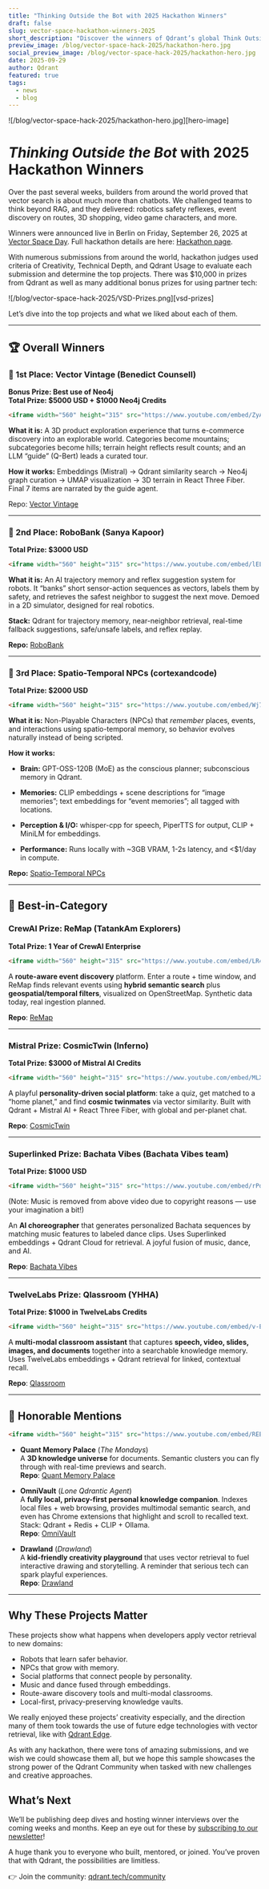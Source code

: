 ```yaml
---
title: "Thinking Outside the Bot with 2025 Hackathon Winners"
draft: false
slug: vector-space-hackathon-winners-2025
short_description: "Discover the winners of Qdrant’s global Think Outside the Bot hackathon, where developers built innovative vector search applications beyond chatbots — from robotics to gaming, e-commerce, and more."
preview_image: /blog/vector-space-hack-2025/hackathon-hero.jpg
social_preview_image: /blog/vector-space-hack-2025/hackathon-hero.jpg
date: 2025-09-29
author: Qdrant
featured: true
tags:
  - news
  - blog
---
```


![/blog/vector-space-hack-2025/hackathon-hero.jpg][hero-image]

# *Thinking Outside the Bot* with 2025 Hackathon Winners

Over the past several weeks, builders from around the world proved that vector search is about much more than chatbots. We challenged teams to think beyond RAG, and they delivered: robotics safety reflexes, event discovery on routes, 3D shopping, video game characters, and more.

Winners were announced live in Berlin on Friday, September 26, 2025 at [Vector Space Day](https://luma.com/p7w9uqtz). Full hackathon details are here: [Hackathon page](https://try.qdrant.tech/hackathon-2025).

With numerous submissions from around the world, hackathon judges used criteria of Creativity, Technical Depth, and Qdrant Usage to evaluate each submission and determine the top projects. There was $10,000 in prizes from Qdrant as well as many additional bonus prizes for using partner tech:

![/blog/vector-space-hack-2025/VSD-Prizes.png][vsd-prizes]

Let’s dive into the top projects and what we liked about each of them.

---

## 🏆 Overall Winners

### 🥇 1st Place: Vector Vintage (Benedict Counsell)

**Bonus Prize: Best use of Neo4j**  
**Total Prize: $5000 USD \+ $1000 Neo4j Credits**

```html
<iframe width="560" height="315" src="https://www.youtube.com/embed/ZyAM6TPmmKM?si=tqZsVjJYjzRRdJI2?rel=0" title="YouTube video player" frameborder="0" allow="accelerometer; autoplay; clipboard-write; encrypted-media; gyroscope; picture-in-picture; web-share" referrerpolicy="strict-origin-when-cross-origin" allowfullscreen></iframe>
```

**What it is:** A 3D product exploration experience that turns e-commerce discovery into an explorable world. Categories become mountains; subcategories become hills; terrain height reflects result counts; and an LLM “guide” (Q-Bert) leads a curated tour.

**How it works:** Embeddings (Mistral) → Qdrant similarity search → Neo4j graph curation → UMAP visualization → 3D terrain in React Three Fiber. Final 7 items are narrated by the guide agent.

Repo: [Vector Vintage](https://github.com/kanungle/vector-vintage-public)

---

### 🥈 2nd Place: RoboBank (Sanya Kapoor)

**Total Prize: $3000 USD**

```html
<iframe width="560" height="315" src="https://www.youtube.com/embed/lELdPxdO10Y?si=AbvbJf1xauB5WYgG?rel=0" title="YouTube video player" frameborder="0" allow="accelerometer; autoplay; clipboard-write; encrypted-media; gyroscope; picture-in-picture; web-share" referrerpolicy="strict-origin-when-cross-origin" allowfullscreen></iframe>
```

**What it is:** An AI trajectory memory and reflex suggestion system for robots. It “banks” short sensor-action sequences as vectors, labels them by safety, and retrieves the safest neighbor to suggest the next move. Demoed in a 2D simulator, designed for real robotics.

**Stack:** Qdrant for trajectory memory, near-neighbor retrieval, real-time fallback suggestions, safe/unsafe labels, and reflex replay.

**Repo:** [RoboBank](https://github.com/kanungle/RoboBank)

---

### 🥉 3rd Place: Spatio-Temporal NPCs (cortexandcode)

**Total Prize: $2000 USD**

```html
<iframe width="560" height="315" src="https://www.youtube.com/embed/Wj7fuBs1HS0?si=IqE4NPuWc-x1KZtn?rel=0" title="YouTube video player" frameborder="0" allow="accelerometer; autoplay; clipboard-write; encrypted-media; gyroscope; picture-in-picture; web-share" referrerpolicy="strict-origin-when-cross-origin" allowfullscreen></iframe>
```

**What it is:** Non-Playable Characters (NPCs) that *remember* places, events, and interactions using spatio-temporal memory, so behavior evolves naturally instead of being scripted.

**How it works:**

* **Brain:** GPT-OSS-120B (MoE) as the conscious planner; subconscious memory in Qdrant.

* **Memories:** CLIP embeddings \+ scene descriptions for “image memories”; text embeddings for “event memories”; all tagged with locations.

* **Perception & I/O:** whisper-cpp for speech, PiperTTS for output, CLIP \+ MiniLM for embeddings.

* **Performance:** Runs locally with \~3GB VRAM, 1-2s latency, and \<$1/day in compute.

**Repo:** [Spatio-Temporal NPCs](https://github.com/kanungle/spatio-temporal-npcs)

---

## 🌟 Best-in-Category

### CrewAI Prize: ReMap (TatankAm Explorers)

**Total Prize: 1 Year of CrewAI Enterprise**

```html
<iframe width="560" height="315" src="https://www.youtube.com/embed/LR4ojcDxOXo?si=XiyUDkuctw60oAqE?rel=0" title="YouTube video player" frameborder="0" allow="accelerometer; autoplay; clipboard-write; encrypted-media; gyroscope; picture-in-picture; web-share" referrerpolicy="strict-origin-when-cross-origin" allowfullscreen></iframe>
```

A **route-aware event discovery** platform. Enter a route \+ time window, and ReMap finds relevant events using **hybrid semantic search** plus **geospatial/temporal filters**, visualized on OpenStreetMap. Synthetic data today, real ingestion planned.

**Repo**: [ReMap](https://github.com/kanungle/remap)

---

### Mistral Prize: CosmicTwin (Inferno)

**Total Prize: $3000 of Mistral AI Credits**

```html
<iframe width="560" height="315" src="https://www.youtube.com/embed/MLXmNpJ4MF0?si=VMUoGgdG2G4mtwtN?rel=0" title="YouTube video player" frameborder="0" allow="accelerometer; autoplay; clipboard-write; encrypted-media; gyroscope; picture-in-picture; web-share" referrerpolicy="strict-origin-when-cross-origin" allowfullscreen></iframe>
```

A playful **personality-driven social platform**: take a quiz, get matched to a “home planet,” and find **cosmic twinmates** via vector similarity. Built with Qdrant \+ Mistral AI \+ React Three Fiber, with global and per-planet chat.

**Repo**: [CosmicTwin](https://github.com/kanungle/cosmic-twin)

---

### Superlinked Prize: Bachata Vibes (Bachata Vibes team)

**Total Prize: $1000 USD**

```html
<iframe width="560" height="315" src="https://www.youtube.com/embed/rPdeiVc8maE?si=J3zdgbTnkm0kX5fm?rel=0" title="YouTube video player" frameborder="0" allow="accelerometer; autoplay; clipboard-write; encrypted-media; gyroscope; picture-in-picture; web-share" referrerpolicy="strict-origin-when-cross-origin" allowfullscreen></iframe>
```

(Note: Music is removed from above video due to copyright reasons — use your imagination a bit\!)

An **AI choreographer** that generates personalized Bachata sequences by matching music features to labeled dance clips. Uses Superlinked embeddings \+ Qdrant Cloud for retrieval. A joyful fusion of music, dance, and AI.

**Repo**: [Bachata Vibes](https://github.com/kanungle/bachata_vibes)

---

### TwelveLabs Prize: Qlassroom (YHHA)

**Total Prize: $1000 in TwelveLabs Credits**

```html
<iframe width="560" height="315" src="https://www.youtube.com/embed/v-EywTyyU50?si=JZJ9PQnsJteBd8nU?rel=0" title="YouTube video player" frameborder="0" allow="accelerometer; autoplay; clipboard-write; encrypted-media; gyroscope; picture-in-picture; web-share" referrerpolicy="strict-origin-when-cross-origin" allowfullscreen></iframe>
```

A **multi-modal classroom assistant** that captures **speech, video, slides, images, and documents** together into a searchable knowledge memory. Uses TwelveLabs embeddings \+ Qdrant retrieval for linked, contextual recall.

**Repo**: [Qlassroom](https://github.com/kanungle/qlassroom)

---

## 🙌 Honorable Mentions

```html
<iframe width="560" height="315" src="https://www.youtube.com/embed/REEx1Jd_Qe4?si=K-SDe9WyLK1NSTY8?rel=0" title="YouTube video player" frameborder="0" allow="accelerometer; autoplay; clipboard-write; encrypted-media; gyroscope; picture-in-picture; web-share" referrerpolicy="strict-origin-when-cross-origin" allowfullscreen></iframe>
```

* **Quant Memory Palace** (*The Mondays*)  
  A **3D knowledge universe** for documents. Semantic clusters you can fly through with real-time previews and search.  
  **Repo**: [Quant Memory Palace](https://github.com/kanungle/quant-memory-palace)

* **OmniVault** (*Lone Qdrantic Agent*)  
  A **fully local, privacy-first personal knowledge companion**. Indexes local files \+ web browsing, provides multimodal semantic search, and even has Chrome extensions that highlight and scroll to recalled text. Stack: Qdrant \+ Redis \+ CLIP \+ Ollama.  
  **Repo**: [OmniVault](https://github.com/kanungle/omni-vault)

* **Drawland** (*Drawland*)  
  A **kid-friendly creativity playground** that uses vector retrieval to fuel interactive drawing and storytelling. A reminder that serious tech can spark playful experiences.  
  **Repo**: [Drawland](https://github.com/kanungle/drawland)

---

## Why These Projects Matter

These projects show what happens when developers apply vector retrieval to new domains:

* Robots that learn safer behavior.  
* NPCs that grow with memory.  
* Social platforms that connect people by personality.  
* Music and dance fused through embeddings.  
* Route-aware discovery tools and multi-modal classrooms.  
* Local-first, privacy-preserving knowledge vaults.

We really enjoyed these projects’ creativity especially, and the direction many of them took towards the use of future edge technologies with vector retrieval, like with [Qdrant Edge](https://qdrant.tech/edge/).

As with any hackathon, there were tons of amazing submissions, and we wish we could showcase them all, but we hope this sample showcases the strong power of the Qdrant Community when tasked with new challenges and creative approaches.

## What’s Next

We’ll be publishing deep dives and hosting winner interviews over the coming weeks and months. Keep an eye out for these by [subscribing to our newsletter](https://qdrant.tech/community/)\!

A huge thank you to everyone who built, mentored, or joined. You’ve proven that with Qdrant, the possibilities are limitless.

👉 Join the community: [qdrant.tech/community](https://qdrant.tech/community)
